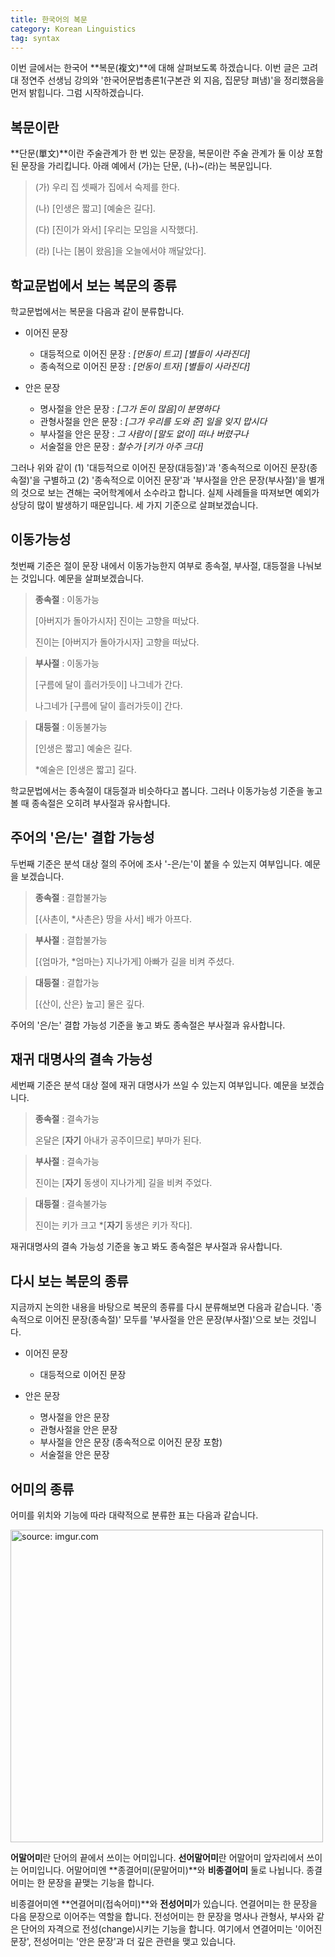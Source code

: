 ```yaml
---
title: 한국어의 복문
category: Korean Linguistics
tag: syntax
---
```


이번 글에서는 한국어 **복문(複文)**에 대해 살펴보도록 하겠습니다. 이번 글은 고려대 정연주 선생님 강의와 '한국어문법총론1(구본관 외 지음, 집문당 펴냄)'을 정리했음을 먼저 밝힙니다. 그럼 시작하겠습니다.





## 복문이란

**단문(單文)**이란 주술관계가 한 번 있는 문장을, 복문이란 주술 관계가 둘 이상 포함된 문장을 가리킵니다. 아래 예에서 (가)는 단문, (나)~(라)는 복문입니다.

> (가) 우리 집 셋째가 집에서 숙제를 한다.
>
> (나) \[인생은 짧고\] \[예술은 길다\].
>
> (다) \[진이가 와서\] \[우리는 모임을 시작했다\].
>
> (라) \[나는 \[봄이 왔음]을 오늘에서야 깨달았다\].





## 학교문법에서 보는 복문의 종류

학교문법에서는 복문을 다음과 같이 분류합니다.



- 이어진 문장

  - 대등적으로 이어진 문장 : *\[먼동이 트고\] \[별들이 사라진다\]*
  - 종속적으로 이어진 문장 : *\[먼동이 트자\] \[별들이 사라진다\]*

- 안은 문장
  - 명사절을 안은 문장 : *\[그가 돈이 많음\]이 분명하다*
  - 관형사절을 안은 문장 : *\[그가 우리를 도와 준\] 일을 잊지 맙시다*
  - 부사절을 안은 문장 : *그 사람이 \[말도 없이\] 떠나 버렸구나*
  - 서술절을 안은 문장 : *철수가 \[키가 아주 크다]*




그러나 위와 같이 (1) '대등적으로 이어진 문장(대등절)'과 '종속적으로 이어진 문장(종속절)'을 구별하고 (2) '종속적으로 이어진 문장'과 '부사절을 안은 문장(부사절)'을 별개의 것으로 보는 견해는 국어학계에서 소수라고 합니다. 실제 사례들을 따져보면 예외가 상당히 많이 발생하기 때문입니다. 세 가지 기준으로 살펴보겠습니다.





## 이동가능성

첫번째 기준은 절이 문장 내에서 이동가능한지 여부로 종속절, 부사절, 대등절을 나눠보는 것입니다. 예문을 살펴보겠습니다.

> **종속절** : 이동가능
>
> [아버지가 돌아가시자] 진이는 고향을 떠났다.
>
> 진이는 [아버지가 돌아가시자] 고향을 떠났다.

> **부사절** : 이동가능
>
> [구름에 달이 흘러가듯이] 나그네가 간다.
>
> 나그네가 [구름에 달이 흘러가듯이] 간다.

> **대등절** : 이동불가능
>
> [인생은 짧고] 예술은 길다.
>
> \*예술은 [인생은 짧고] 길다.

학교문법에서는 종속절이 대등절과 비슷하다고 봅니다. 그러나 이동가능성 기준을 놓고 볼 때 종속절은 오히려 부사절과 유사합니다.





## 주어의 '은/는' 결합 가능성

두번째 기준은 분석 대상 절의 주어에 조사 '-은/는'이 붙을 수 있는지 여부입니다. 예문을 보겠습니다.

> **종속절** : 결합불가능
>
> [{사촌이, *사촌은} 땅을 사서] 배가 아프다.

> **부사절** : 결합불가능
>
> [{엄마가, *엄마는} 지나가게] 아빠가 길을 비켜 주셨다.

> **대등절** : 결합가능
>
> [{산이, 산은} 높고] 물은 깊다.

주어의 '은/는' 결합 가능성 기준을 놓고 봐도 종속절은 부사절과 유사합니다.





## 재귀 대명사의 결속 가능성

세번째 기준은 분석 대상 절에 재귀 대명사가 쓰일 수 있는지 여부입니다. 예문을 보겠습니다.

> **종속절** : 결속가능
>
> 온달은 [**자기** 아내가 공주이므로] 부마가 된다.

> **부사절** : 결속가능
>
> 진이는 [**자기** 동생이 지나가게] 길을 비켜 주었다.

> **대등절** : 결속불가능
>
> 진이는 키가 크고 *\[**자기** 동생은 키가 작다].

재귀대명사의 결속 가능성 기준을 놓고 봐도 종속절은 부사절과 유사합니다.





## 다시 보는 복문의 종류

지금까지 논의한 내용을 바탕으로 복문의 종류를 다시 분류해보면 다음과 같습니다. '종속적으로 이어진 문장(종속절)' 모두를 '부사절을 안은 문장(부사절)'으로 보는 것입니다.




- 이어진 문장

  - 대등적으로 이어진 문장

- 안은 문장
  - 명사절을 안은 문장 
  - 관형사절을 안은 문장 
  - 부사절을 안은 문장 (종속적으로 이어진 문장 포함)
  - 서술절을 안은 문장 






## 어미의 종류

어미를 위치와 기능에 따라 대략적으로 분류한 표는 다음과 같습니다.



<a href="https://imgur.com/6M5xQHq"><img src="https://i.imgur.com/6M5xQHq.png" width="500px" title="source: imgur.com" /></a>



**어말어미**란 단어의 끝에서 쓰이는 어미입니다. **선어말어미**란 어말어미 앞자리에서 쓰이는 어미입니다. 어말어미엔 **종결어미(문말어미)**와 **비종결어미** 둘로 나뉩니다. 종결어미는 한 문장을 끝맺는 기능을 합니다.

비종결어미엔 **연결어미(접속어미)**와 **전성어미**가 있습니다. 연결어미는 한 문장을 다음 문장으로 이어주는 역할을 합니다. 전성어미는 한 문장을 명사나 관형사, 부사와 같은 단어의 자격으로 전성(change)시키는 기능을 합니다. 여기에서 연결어미는 '이어진 문장', 전성어미는 '안은 문장'과 더 깊은 관련을 맺고 있습니다.

